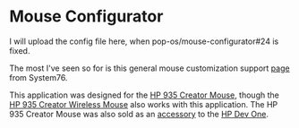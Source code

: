 # Mouse Configurator

I will upload the config file here, when pop-os/mouse-configurator#24 is fixed.

The most I've seen so for is this general mouse customization support
[page](https://support.system76.com/articles/custom-mouse-buttons/) from
System76.

This application was designed for the
[HP 935 Creator Mouse](https://www.hp.com/us-en/shop/pdp/hp-935-creator-wireless-mouse),
though the
[HP 935 Creator Wireless Mouse](https://www.hp.com/us-en/shop/pdp/hp-silver-930-creator-wireless-mouse)
also works with this application.  The HP 935 Creator Mouse was also sold as an
[accessory](https://www.phoronix.com/review/hp-dev-one) to the
[HP Dev One](https://en.wikipedia.org/wiki/HP_EliteBook#HP_Dev_One).

